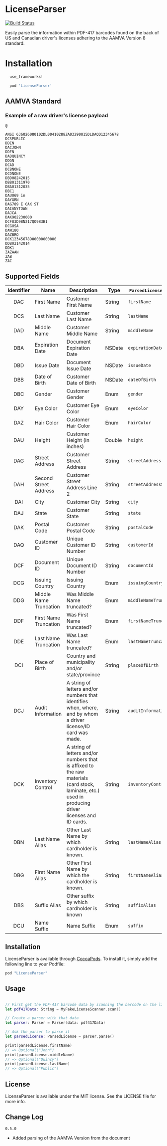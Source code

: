 # LicenseParser
[![Build Status](https://travis-ci.org/sealz/license-parser.svg?branch=0.4.0)](https://travis-ci.org/sealz/license-parser)

Easily parse the information within PDF-417 barcodes found on the back of
US and Canadian driver's licenses adhering to the AAMVA Version 8
standard.

# Installation
```ruby
  use_frameworks!

  pod 'LicenseParser'
```

## AAMVA Standard

### Example of a raw driver's license payload
```
@

ANSI 636026080102DL00410288ZA03290015DLDAQD12345678
DCSPUBLIC
DDEN
DACJOHN
DDFN
DADQUINCY
DDGN
DCAD
DCBNONE
DCDNONE
DBD08242015
DBB01311970
DBA01312035
DBC1
DAU069 in
DAYGRN
DAG789 E OAK ST
DAIANYTOWN
DAJCA
DAK902230000  
DCF83D9BN217QO983B1
DCGUSA
DAW180
DAZBRO
DCK12345678900000000000
DDB02142014
DDK1
ZAZAAN
ZAB
ZAC
```

## Supported Fields
| Identifier | Name | Description | Type | `ParsedLicense` Attribute |
| :-----: | ----- | ------- | ------- | -------- |
| DAC | First Name | Customer First Name | String | `firstName` |
| DCS | Last Name | Customer Last Name | String | `lastName` |
| DAD | Middle Name | Customer Middle Name | String | `middleName` |
| DBA | Expiration Date | Document Expiration Date | NSDate | `expirationDate` |
| DBD | Issue Date | Document Issue Date | NSDate | `issueDate` |
| DBB | Date of Birth | Customer Date of Birth | NSDate | `dateOfBirth` |
| DBC | Gender | Customer Gender | Enum | `gender` |
| DAY | Eye Color | Customer Eye Color | Enum| `eyeColor` |
| DAZ | Hair Color | Customer Hair Color | Enum| `hairColor` |
| DAU | Height | Customer Height (in inches) | Double | `height` |
| DAG | Street Address | Customer Street Address | String | `streetAddress` |
| DAH | Second Street Address | Customer Street Address Line 2 | String | `streetAddressSupplement` |
| DAI | City | Customer City | String | `city` |
| DAJ | State | Customer State | String | `state` |
| DAK | Postal Code | Customer Postal Code | String | `postalCode` |
| DAQ | Customer ID | Unique Customer ID Number | String | `customerId` |
| DCF | Document ID | Unique Document ID Number | String | `documentId` |
| DCG | Issuing Country | Issuing Country | Enum | `issuingCountry` |
| DDG | Middle Name Truncation | Was Middle Name truncated? | Enum | `middleNameTruncation` |
| DDF | First Name Truncation | Was First Name truncated? | Enum| `firstNameTruncation` |
| DDE | Last Name Truncation | Was Last Name truncated? | Enum| `lastNameTruncation` |
| DCI | Place of Birth | Country and municipality and/or state/province | String | `placeOfBirth` |
| DCJ | Audit Information | A string of letters and/or numbers that identifies when, where, and by whom a driver license/ID card was made. | String | `auditInformation` |
| DCK | Inventory Control | A string of letters and/or numbers that is affixed to the raw materials (card stock, laminate, etc.) used in producing driver licenses and ID cards. | String | `inventoryControlNumber` |
| DBN | Last Name Alias | Other Last Name by which cardholder is known. | String | `lastNameAlias` |
| DBG | First Name Alias | Other First Name by which the cardholder is known. | String | `firstNameAlias` |
| DBS | Suffix Alias | Other suffix by which cardholder is known | String | `suffixAlias` |
| DCU | Name Suffix | Name Suffix | Enum | `suffix` |

## Installation

LicenseParser is available through [CocoaPods](http://cocoapods.org). To install
it, simply add the following line to your Podfile:

```ruby
pod "LicenseParser"
```

## Usage

```swift

// First get the PDF-417 barcode data by scanning the barcode on the license
let pdf417Data: String = MyFakeLicenseScanner.scan()

// Create a parser with that data
let parser: Parser = Parser(data: pdf417Data)

// Ask the parser to parse it
let parsedLicense: ParsedLicense = parser.parse()

print(parsedLicense.firstName)
// => Optional("John")
print(parsedLicense.middleName)
// => Optional("Quincy")
print(parsedLicense.lastName)
// => Optional("Public")
```

## License

LicenseParser is available under the MIT license. See the LICENSE file for more info.

## Change Log

`0.5.0`

* Added parsing of the AAMVA Version from the document
